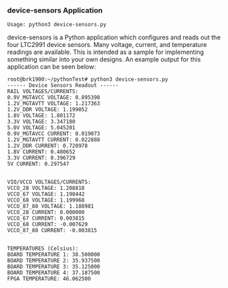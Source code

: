 ### device-sensors Application
```
Usage: python3 device-sensors.py
```
device-sensors is a Python application which configures and reads out the four LTC2991 device sensors. 
Many voltage, current, and temperature readings are available. This is intended as a sample for implementing 
something similar into your own designs. An example output for this application can be seen below:
```
root@brk1900:~/pythonTest# python3 device-sensors.py
------ Device Sensors Readout ------
RAIL VOLTAGES/CURRENTS:
0.9V_MGTAVCC VOLTAGE: 0.895398
1.2V_MGTAVTT VOLTAGE: 1.217363
1.2V_DDR VOLTAGE: 1.199052
1.8V VOLTAGE: 1.801172
3.3V VOLTAGE: 3.347180
5.0V VOLTAGE: 5.045201
0.9V_MGTAVCC CURRENT: 0.019073
1.2V_MGTAVTT CURRENT: 0.022888
1.2V_DDR CURRENT: 0.720978
1.8V CURRENT: 0.480652
3.3V CURRENT: 0.396729
5V CURRENT: 0.297547


VIO/VCCO VOLTAGES/CURRENTS:
VCCO_28 VOLTAGE: 1.208818
VCCO_67 VOLTAGE: 1.198442
VCCO_68 VOLTAGE: 1.199968
VCCO_87_88 VOLTAGE: 1.188981
VCCO_28 CURRENT: 0.000000
VCCO_67 CURRENT: 0.003815
VCCO_68 CURRENT: -0.007629
VCCO_87_88 CURRENT: -0.003815


TEMPERATURES (Celsius):
BOARD TEMPERATURE 1: 38.500000
BOARD TEMPERATURE 2: 35.937500
BOARD TEMPERATURE 3: 35.125000
BOARD TEMPERATURE 4: 37.187500
FPGA TEMPERATURE: 46.062500
```
